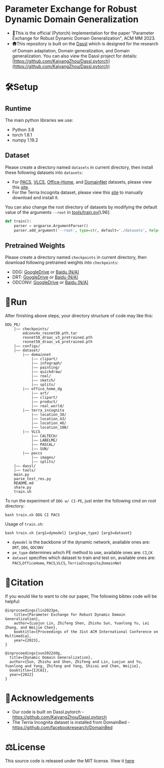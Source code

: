 
# Parameter Exchange for Robust Dynamic Domain Generalization
- 🔔This is the official (Pytorch) implementation for the paper "Parameter Exchange for Robust Dynamic Domain Generalization", ACM MM 2023.
- 🛖This repository is built on the [Dassl](https://github.com/KaiyangZhou/Dassl.pytorch) which is designed for the research of Domain adaptation, Domain generalization, and Domain generalization. You can also view the Dassl project for details: [https://github.com/KaiyangZhou/Dassl.pytorch](https://github.com/KaiyangZhou/Dassl.pytorch)

# 🛠️Setup
## Runtime

The main python libraries we use:
- Python 3.8
- torch 1.8.1
- numpy 1.19.2

## Dataset
Please create a directory named `datasets` in current directory, then install these following datasets into `datasets`:
- For [PACS](https://github.com/KaiyangZhou/Dassl.pytorch/blob/master/DATASETS.md#pacs), [VLCS](https://github.com/KaiyangZhou/Dassl.pytorch/blob/master/DATASETS.md#vlcs), [Office-Home](https://github.com/KaiyangZhou/Dassl.pytorch/blob/master/DATASETS.md#office-home-dg), and [DomainNet](https://github.com/KaiyangZhou/Dassl.pytorch/blob/master/DATASETS.md#domainnet) datasets, please view this [site](https://github.com/KaiyangZhou/Dassl.pytorch/blob/master/DATASETS.md#domain-generalization).
- For the Terria Incognita dataset, please view this [site](https://github.com/facebookresearch/DomainBed#quick-start) to manually download and install it. 

You can also change the root directory of datasets by modifying the default value of the arguments `--root` in [tools/train.py](tools%2Ftrain.py)[L96]:
```python
def train():
    parser = argparse.ArgumentParser()
    parser.add_argument('--root', type=str, default='./datasets', help='path to datasets')
```

## Pretrained Weights
Please create a directory named `checkpoints` in current directory, then download following pretrained weights into `checkpoints`: 
- DDG: [GoogleDrive](https://drive.google.com/file/d/1U183wQI1O7HP2WydOkpQniw2QdPY5ufw/view?usp=sharing) or [Baidu (N/A)]()
- DRT: [GoogleDrive](https://drive.google.com/file/d/12K6jKu-3DzhLf_8pqY5ZwYY3bMPFveaZ/view?usp=sharing) or [Baidu (N/A)]()
- ODCONV: [GoogleDrive](https://drive.google.com/file/d/1uhhcBVuI5ZxXBRYFsYGpt7m9zQAigJsV/view?usp=sharing) or [Baidu (N/A)]()

# 🎢Run
After finishing above steps, your directory structure of code may like this:
```text
DDG_PE/
    |–– checkpoints/
        odconv4x_resnet50.pth.tar
        resnet50_draac_v3_pretrained.pth
        resnet50_draac_v4_pretrained.pth
    |–– configs/
    |–– dataset/
        |–– domainnet
            |–– clipart/
            |–– infograph/
            |–– painting/
            |–– quickdraw/
            |–– real/
            |–– sketch/
            |–– splits/
        |–– office_home_dg
            |–– art/
            |–– clipart/
            |–– product/
            |–– real_world/
        |–– terra_incognita
            |–– location_38/
            |–– location_43/
            |–– location_46/
            |–– location_100/
        |–– VLCS
            |–– CALTECH/
            |–– LABELME/
            |–– PASCAL/
            |–– SUN/
        |–– paccs
            |–– images/
            |–– splits/
    |–– dassl/
    |–– tools/
    main.py
    parse_test_res.py
    README.md
    share.py
    train.sh
```
To run the experiment of `DDG w/ CI-PE`, just enter the following cmd on root directory:
```shell
bash train.sh DDG CI PACS
```
Usage of `train.sh`:
```text
bash train.sh {arg1=dymodel} {arg2=pe_type} {arg3=dataset}
```
- `dymodel` is the backbone of the dynamic network, available ones are: `DRT`, `DDG`, `ODCONV`
- `pe_type` determines which PE method to use, available ones are: `CI`,`CK`
- `dataset` specifies which dataset to train and test on, available ones are: `PACS`,`OfficeHome`, `PACS`,`VLCS`, `TerriaIncognita`,`DomainNet`

# 📌Citation
If you would like to want to cite our paper, The following bibtex code will be helpful:
```text
@inproceedings{lin2023pe,
    title={Parameter Exchange for Robust Dynamic Domain Generalization},
    author={Luojun Lin, Zhifeng Shen, Zhishu Sun, Yuanlong Yu, Lei Zhang, and Weijie Chen},
    booktitle={Proceedings of the 31st ACM International Conference on Multimedia},
    year={2023},
}

@inproceedings{sun2022ddg,
  title={Dynamic Domain Generalization},
  author={Sun, Zhishu and Shen, Zhifeng and Lin, Luojun and Yu, Yuanlong and Yang, Zhifeng and Yang, Shicai and Chen, Weijie},
  booktitle={IJCAI},
  year={2022}
}
```

# 🔗Acknowledgements
- Our code is built on Dassl.pytorch - https://github.com/KaiyangZhou/Dassl.pytorch
- The Terria Incognita dataset is installed from DomainBed - https://github.com/facebookresearch/DomainBed

# ⚖️License
This source code is released under the MIT license. View it [here](LICENSE)